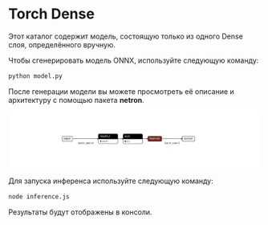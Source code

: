 # Torch Dense
Этот каталог содержит модель, состоящую только из одного Dense слоя, определённого вручную.

Чтобы сгенерировать модель ONNX, используйте следующую команду:
```bash
python model.py
```
После генерации модели вы можете просмотреть её описание и архитектуру с помощью пакета **netron**.

![img.png](img.png)

Для запуска инференса используйте следующую команду:
```bash
node inference.js
```

Результаты будут отображены в консоли.